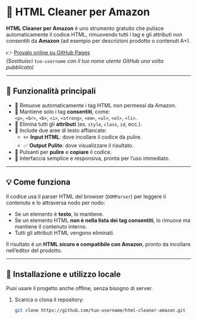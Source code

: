 # 🧹 HTML Cleaner per Amazon

**HTML Cleaner per Amazon** è uno strumento gratuito che pulisce automaticamente il codice HTML, rimuovendo tutti i tag e gli attributi non consentiti da **Amazon** (ad esempio per descrizioni prodotto o contenuti A+).

👉 [Provalo online su GitHub Pages](https://tuo-username.github.io/html-cleaner-amazon/)  
*(Sostituisci `tuo-username` con il tuo nome utente GitHub una volta pubblicato)*

---

## 🚀 Funzionalità principali

- 🔸 Rimuove automaticamente i tag HTML non permessi da Amazon.  
- 🔸 Mantiene solo i tag **consentiti**, come:  
  `<p>`, `<br>`, `<b>`, `<i>`, `<strong>`, `<em>`, `<ul>`, `<ol>`, `<li>`.
- 🔸 Elimina tutti gli **attributi** (es. `style`, `class`, `id`, ecc.).
- 🔸 Include due aree di testo affiancate:
  - ✏️ **Input HTML**: dove incollare il codice da pulire.  
  - ✅ **Output Pulito**: dove visualizzare il risultato.  
- 🔸 Pulsanti per **pulire** e **copiare** il codice.  
- 🎨 Interfaccia semplice e responsiva, pronta per l’uso immediato.

---

## 💡 Come funziona

Il codice usa il parser HTML del browser (`DOMParser`) per leggere il contenuto e lo attraversa nodo per nodo:  
- Se un elemento è **testo**, lo mantiene.  
- Se un elemento HTML **non è nella lista dei tag consentiti**, lo rimuove ma mantiene il contenuto interno.  
- Tutti gli attributi HTML vengono eliminati.  

Il risultato è un **HTML sicuro e compatibile con Amazon**, pronto da incollare nell’editor del prodotto.

---

## 🧩 Installazione e utilizzo locale

Puoi usare il progetto anche offline, senza bisogno di server.

1. Scarica o clona il repository:
   ```bash
   git clone https://github.com/tuo-username/html-cleaner-amazon.git
